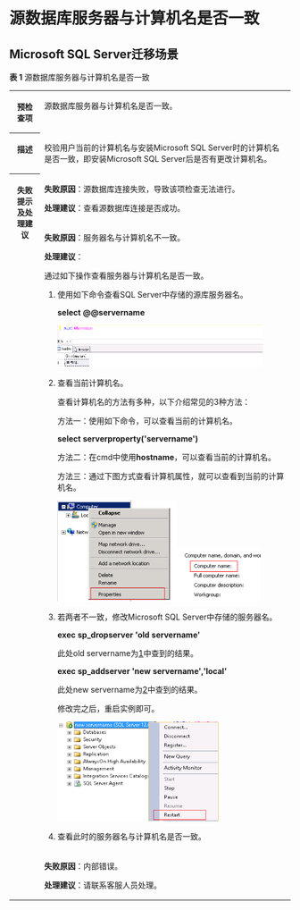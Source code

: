 # 源数据库服务器与计算机名是否一致<a name="drs_11_0026"></a>

## Microsoft SQL Server迁移场景<a name="section039874592720"></a>

**表 1**  源数据库服务器与计算机名是否一致

<a name="table3287441519624"></a>
<table><tbody><tr id="row2599816919624"><th class="firstcol" valign="top" width="11%" id="mcps1.2.3.1.1"><p id="p28669136191931"><a name="p28669136191931"></a><a name="p28669136191931"></a><strong id="b56695634191931"><a name="b56695634191931"></a><a name="b56695634191931"></a>预检查项</strong></p>
</th>
<td class="cellrowborder" valign="top" width="89%" headers="mcps1.2.3.1.1 "><p id="p2417015419758"><a name="p2417015419758"></a><a name="p2417015419758"></a>源数据库服务器与计算机名是否一致。</p>
</td>
</tr>
<tr id="row5314419219624"><th class="firstcol" valign="top" width="11%" id="mcps1.2.3.2.1"><p id="p59166431191931"><a name="p59166431191931"></a><a name="p59166431191931"></a><strong id="b62735832191931"><a name="b62735832191931"></a><a name="b62735832191931"></a>描述</strong></p>
</th>
<td class="cellrowborder" valign="top" width="89%" headers="mcps1.2.3.2.1 "><p id="p5029322519810"><a name="p5029322519810"></a><a name="p5029322519810"></a>校验用户当前的计算机名与安装Microsoft SQL Server时的计算机名是否一致，即安装Microsoft SQL Server后是否有更改计算机名。</p>
</td>
</tr>
<tr id="row3381416819624"><th class="firstcol" rowspan="3" valign="top" width="11%" id="mcps1.2.3.3.1"><p id="p33285247191931"><a name="p33285247191931"></a><a name="p33285247191931"></a><strong id="b31131775191931"><a name="b31131775191931"></a><a name="b31131775191931"></a>失败提示及<strong id="b14490151682817"><a name="b14490151682817"></a><a name="b14490151682817"></a>处理建议</strong></strong></p>
</th>
<td class="cellrowborder" valign="top" width="89%" headers="mcps1.2.3.3.1 "><p id="p6728124311544"><a name="p6728124311544"></a><a name="p6728124311544"></a><strong id="b98181275913"><a name="b98181275913"></a><a name="b98181275913"></a>失败原因</strong>：源数据库连接失败，导致该项检查无法进行。</p>
<p id="p17441457175719"><a name="p17441457175719"></a><a name="p17441457175719"></a><strong id="b117671048113514"><a name="b117671048113514"></a><a name="b117671048113514"></a>处理建议</strong>：查看源数据库连接是否成功。</p>
</td>
</tr>
<tr id="row5840174313563"><td class="cellrowborder" valign="top" headers="mcps1.2.3.3.1 "><p id="p1384094315567"><a name="p1384094315567"></a><a name="p1384094315567"></a><strong id="b173881010594"><a name="b173881010594"></a><a name="b173881010594"></a>失败原因</strong>：服务器名与计算机名不一致。</p>
<p id="p142152272394"><a name="p142152272394"></a><a name="p142152272394"></a><strong id="b10954955143519"><a name="b10954955143519"></a><a name="b10954955143519"></a>处理建议</strong>：</p>
<p id="p739925215418"><a name="p739925215418"></a><a name="p739925215418"></a>通过如下操作查看服务器与计算机名是否一致。</p>
<a name="ol20343153725511"></a><a name="ol20343153725511"></a><ol id="ol20343153725511"><li id="li153591137135517"><a name="li153591137135517"></a><a name="li153591137135517"></a>使用如下命令查看SQL Server中存储的源库服务器名。<p id="p935933716557"><a name="p935933716557"></a><a name="p935933716557"></a><strong id="b193591537155514"><a name="b193591537155514"></a><a name="b193591537155514"></a>select @@servername</strong></p>
<p id="p2359183775515"><a name="p2359183775515"></a><a name="p2359183775515"></a><a name="image235973795518"></a><a name="image235973795518"></a><span><img id="image235973795518" src="figures/查看服务器名.png" height="75.8285006904602" width="367.55707580566377"></span></p>
</li><li id="li1735913719551"><a name="li1735913719551"></a><a name="li1735913719551"></a>查看当前计算机名。<p id="p1335913714559"><a name="p1335913714559"></a><a name="p1335913714559"></a>查看计算机名的方法有多种，以下介绍常见的3种方法：</p>
<p id="p143596371552"><a name="p143596371552"></a><a name="p143596371552"></a>方法一：使用如下命令，可以查看当前的计算机名。</p>
<p id="p83593374559"><a name="p83593374559"></a><a name="p83593374559"></a><strong id="b535933715554"><a name="b535933715554"></a><a name="b535933715554"></a>select serverproperty('servername')</strong></p>
<p id="p135919370551"><a name="p135919370551"></a><a name="p135919370551"></a>方法二：在cmd中使用<strong id="b1359173755510"><a name="b1359173755510"></a><a name="b1359173755510"></a>hostname</strong>，可以查看当前的计算机名。</p>
<p id="p1835915378554"><a name="p1835915378554"></a><a name="p1835915378554"></a>方法三：通过下图方式查看计算机属性，就可以查看到当前的计算机名。</p>
<p id="p1035973716552"><a name="p1035973716552"></a><a name="p1035973716552"></a><a name="image1359837135511"></a><a name="image1359837135511"></a><span><img id="image1359837135511" src="figures/查看计算机属性.png" width="213.465" height="181.54500000000002"></span><a name="image9359113755512"></a><a name="image9359113755512"></a><span><img id="image9359113755512" src="figures/计算机名.png" width="150.64714221954327" height="93.7810121154785"></span></p>
</li><li>若两者不一致，修改Microsoft SQL Server中存储的服务器名。<p id="p19359337155515"><a name="p19359337155515"></a><a name="p19359337155515"></a><strong id="b2035903755516"><a name="b2035903755516"></a><a name="b2035903755516"></a>exec sp_dropserver 'old servername'</strong></p>
<p id="p635913371554"><a name="p635913371554"></a><a name="p635913371554"></a>此处old servername为<a href="#li153591137135517">1</a>中查到的结果。</p>
<p id="p14359637175513"><a name="p14359637175513"></a><a name="p14359637175513"></a><strong id="b5359193715511"><a name="b5359193715511"></a><a name="b5359193715511"></a>exec sp_addserver 'new servername','local'</strong></p>
<p id="p835983715516"><a name="p835983715516"></a><a name="p835983715516"></a>此处new servername为<a href="#li1735913719551">2</a>中查到的结果。</p>
<p id="p203592373556"><a name="p203592373556"></a><a name="p203592373556"></a>修改完之后，重启实例即可。</p>
<p id="p12359637105518"><a name="p12359637105518"></a><a name="p12359637105518"></a><a name="image435993718556"></a><a name="image435993718556"></a><span><img id="image435993718556" src="figures/重启实例.png" width="288.27750000000003" height="177.555"></span></p>
</li><li>查看此时的服务器名与计算机名是否一致。</li></ol>
</td>
</tr>
<tr id="row279789819624"><td class="cellrowborder" valign="top" headers="mcps1.2.3.3.1 "><p id="p134031431105814"><a name="p134031431105814"></a><a name="p134031431105814"></a><strong id="b16301152075914"><a name="b16301152075914"></a><a name="b16301152075914"></a>失败原因</strong>：内部错误。</p>
<p id="p1195013225820"><a name="p1195013225820"></a><a name="p1195013225820"></a><strong id="b11439180173619"><a name="b11439180173619"></a><a name="b11439180173619"></a>处理建议</strong>：请联系客服人员处理。</p>
</td>
</tr>
</tbody>
</table>

